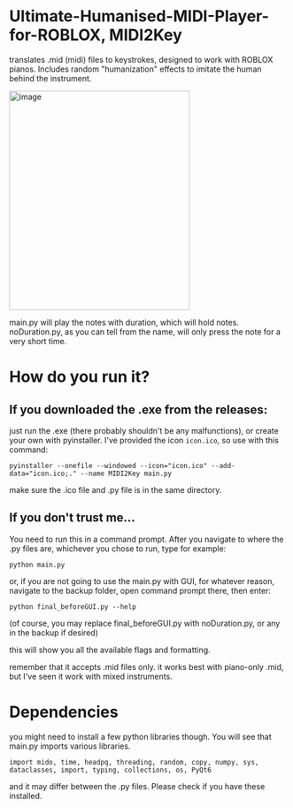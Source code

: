 # Ultimate-Humanised-MIDI-Player-for-ROBLOX, MIDI2Key
translates .mid (midi) files to keystrokes, designed to work with ROBLOX pianos. Includes random "humanization" effects to imitate the human behind the instrument.


<img width="326" height="396" alt="image" src="https://github.com/user-attachments/assets/0c25640d-548d-4925-bc1f-0f86c16e3e02"/>

main.py will play the notes with duration, which will hold notes.
noDuration.py, as you can tell from the name, will only press the note for a very short time.
# How do you run it?
## If you downloaded the .exe from the releases:
just run the .exe (there probably shouldn't be any malfunctions), or create your own with pyinstaller. I've provided the icon `icon.ico`, so use with this command:

    pyinstaller --onefile --windowed --icon="icon.ico" --add-data="icon.ico;." --name MIDI2Key main.py

  make sure the .ico file and .py file is in the same directory.

## If you don't trust me...
You need to run this in a command prompt. After you navigate to where the .py files are, whichever you chose to run, type for example:

    python main.py
  or, if you are not going to use the main.py with GUI, for whatever reason, navigate to the backup folder, open command prompt there, then enter:

    python final_beforeGUI.py --help

  (of course, you may replace final_beforeGUI.py with noDuration.py, or any in the backup if desired)

this will show you all the available flags and formatting.

remember that it accepts .mid files only. it works best with piano-only .mid, but I've seen it work with mixed instruments.

# Dependencies
you might need to install a few python libraries though. You will see that main.py imports various libraries.

    import mido, time, headpq, threading, random, copy, numpy, sys, dataclasses, import, typing, collections, os, PyQt6  

and it may differ between the .py files. Please check if you have these installed.
